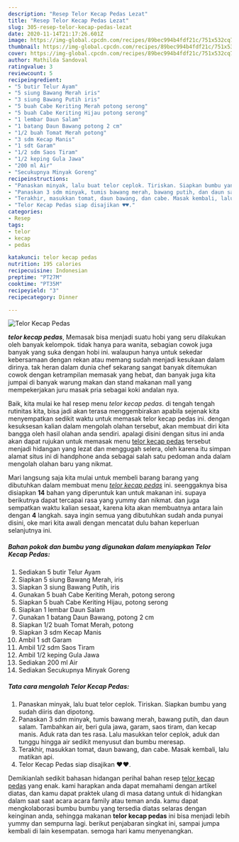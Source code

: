 ```yaml
---
description: "Resep Telor Kecap Pedas Lezat"
title: "Resep Telor Kecap Pedas Lezat"
slug: 305-resep-telor-kecap-pedas-lezat
date: 2020-11-14T21:17:26.601Z
image: https://img-global.cpcdn.com/recipes/89bec994b4fdf21c/751x532cq70/telor-kecap-pedas-foto-resep-utama.jpg
thumbnail: https://img-global.cpcdn.com/recipes/89bec994b4fdf21c/751x532cq70/telor-kecap-pedas-foto-resep-utama.jpg
cover: https://img-global.cpcdn.com/recipes/89bec994b4fdf21c/751x532cq70/telor-kecap-pedas-foto-resep-utama.jpg
author: Mathilda Sandoval
ratingvalue: 3
reviewcount: 5
recipeingredient:
- "5 butir Telur Ayam"
- "5 siung Bawang Merah iris"
- "3 siung Bawang Putih iris"
- "5 buah Cabe Keriting Merah potong serong"
- "5 buah Cabe Keriting Hijau potong serong"
- "1 lembar Daun Salam"
- "1 batang Daun Bawang potong 2 cm"
- "1/2 buah Tomat Merah potong"
- "3 sdm Kecap Manis"
- "1 sdt Garam"
- "1/2 sdm Saos Tiram"
- "1/2 keping Gula Jawa"
- "200 ml Air"
- "Secukupnya Minyak Goreng"
recipeinstructions:
- "Panaskan minyak, lalu buat telor ceplok. Tiriskan. Siapkan bumbu yang sudah diiris dan dipotong."
- "Panaskan 3 sdm minyak, tumis bawang merah, bawang putih, dan daun salam. Tambahkan air, beri gula jawa, garam, saos tiram, dan kecap manis. Aduk rata dan tes rasa. Lalu masukkan telor ceplok, aduk dan tunggu hingga air sedikit menyusut dan bumbu meresap."
- "Terakhir, masukkan tomat, daun bawang, dan cabe. Masak kembali, lalu matikan api."
- "Telor Kecap Pedas siap disajikan ♥️♥️."
categories:
- Resep
tags:
- telor
- kecap
- pedas

katakunci: telor kecap pedas 
nutrition: 195 calories
recipecuisine: Indonesian
preptime: "PT27M"
cooktime: "PT35M"
recipeyield: "3"
recipecategory: Dinner

---
```



![Telor Kecap Pedas](https://img-global.cpcdn.com/recipes/89bec994b4fdf21c/751x532cq70/telor-kecap-pedas-foto-resep-utama.jpg)

<b><i>telor kecap pedas</i></b>, Memasak bisa menjadi suatu hobi yang seru dilakukan oleh banyak kelompok. tidak hanya para wanita, sebagian cowok juga banyak yang suka dengan hobi ini. walaupun hanya untuk sekedar kebersamaan dengan rekan atau memang sudah menjadi kesukaan dalam dirinya. tak heran dalam dunia chef sekarang sangat banyak ditemukan cowok dengan ketrampilan memasak yang hebat, dan banyak juga kita jumpai di banyak warung makan dan stand makanan mall yang mempekerjakan juru masak pria sebagai koki andalan nya.



Baik, kita mulai ke hal resep menu <i>telor kecap pedas</i>. di tengah tengah rutinitas kita, bisa jadi akan terasa menggembirakan apabila sejenak kita menyempatkan sedikit waktu untuk memasak telor kecap pedas ini. dengan kesuksesan kalian dalam mengolah olahan tersebut, akan membuat diri kita bangga oleh hasil olahan anda sendiri. apalagi disini dengan situs ini anda akan dapat rujukan untuk memasak menu <u>telor kecap pedas</u> tersebut menjadi hidangan yang lezat dan menggugah selera, oleh karena itu simpan alamat situs ini di handphone anda sebagai salah satu pedoman anda dalam mengolah olahan baru yang nikmat.


Mari langsung saja kita mulai untuk membeli barang barang yang dibutuhkan dalam membuat menu <u><i>telor kecap pedas</i></u> ini. seenggaknya bisa disiapkan <b>14</b> bahan yang diperuntuk kan untuk makanan ini. supaya berikutnya dapat tercapai rasa yang yummy dan nikmat. dan juga sempatkan waktu kalian sesaat, karena kita akan membuatnya antara lain dengan <b>4</b> langkah. saya ingin semua yang dibutuhkan sudah anda punyai disini, oke mari kita awali dengan mencatat dulu bahan keperluan selanjutnya ini.

<!--inarticleads1-->

##### Bahan pokok dan bumbu yang digunakan dalam menyiapkan Telor Kecap Pedas:

1. Sediakan 5 butir Telur Ayam
1. Siapkan 5 siung Bawang Merah, iris
1. Siapkan 3 siung Bawang Putih, iris
1. Gunakan 5 buah Cabe Keriting Merah, potong serong
1. Siapkan 5 buah Cabe Keriting Hijau, potong serong
1. Siapkan 1 lembar Daun Salam
1. Gunakan 1 batang Daun Bawang, potong 2 cm
1. Siapkan 1/2 buah Tomat Merah, potong
1. Siapkan 3 sdm Kecap Manis
1. Ambil 1 sdt Garam
1. Ambil 1/2 sdm Saos Tiram
1. Ambil 1/2 keping Gula Jawa
1. Sediakan 200 ml Air
1. Sediakan Secukupnya Minyak Goreng




<!--inarticleads2-->

##### Tata cara mengolah Telor Kecap Pedas:

1. Panaskan minyak, lalu buat telor ceplok. Tiriskan. Siapkan bumbu yang sudah diiris dan dipotong.
1. Panaskan 3 sdm minyak, tumis bawang merah, bawang putih, dan daun salam. Tambahkan air, beri gula jawa, garam, saos tiram, dan kecap manis. Aduk rata dan tes rasa. Lalu masukkan telor ceplok, aduk dan tunggu hingga air sedikit menyusut dan bumbu meresap.
1. Terakhir, masukkan tomat, daun bawang, dan cabe. Masak kembali, lalu matikan api.
1. Telor Kecap Pedas siap disajikan ♥️♥️.




Demikianlah sedikit bahasan hidangan perihal bahan resep <u>telor kecap pedas</u> yang enak. kami harapkan anda dapat memahami dengan artikel diatas, dan kamu dapat praktek ulang di masa datang untuk di hidangkan dalam saat saat acara acara family atau teman anda. kamu dapat mengkolaborasi bumbu bumbu yang tersedia diatas selaras dengan keinginan anda, sehingga makanan <b>telor kecap pedas</b> ini bisa menjadi lebih yummy dan sempurna lagi. berikut penjabaran singkat ini, sampai jumpa kembali di lain kesempatan. semoga hari kamu menyenangkan.
